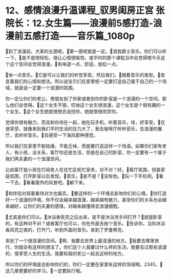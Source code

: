 # 12、感情浪漫升温课程_驭男闺房正宫 张院长：12.女生篇——浪漫前5感打造-浪漫前五感打造——音乐篇_1080p

🎼到了浪漫前。大家的五感呢。🎼第一感呢就是一定。🎼浪我爵士音乐。你们可以听一下。🎼是不是很轻松，很让心情很愉悦，或平时的那个课程当中会觉得嗯今天这个这个空间会觉得浪漫。🎼有味道一点，舒适，放松一点。

🎼快一点音乐。🎼它是可以让我们的听觉享受。然后我们。🎼随着音乐的类型。🎼改变着我们的心情和想法。所以说宝贝们在家里呢一定要打造自己属于自己的一个场域，就是说一定要一个浪漫的氛围。

你一定让你们的老公、男朋友到了你家或者到你的卧室是一个浪漫的一个空间。那么他们会觉得。🎼这个女生不错，哎呦这个女生很浪漫，这个女生是个很有趣的一个女生。🎼这个女生她就很想去说挖你，她就很很欣赏你。

觉得你很有魅力，而且和你待在一起，她在玩手机，听着音乐，哇，好享受。🎼在很享受，就像来到我们平时生活的压力大了，我去咖啡厅听听音乐，去浪漫的餐厅，去听听音乐。🎼去感受一下海风那种感觉。

所以我们在家里不能枯燥，不能乏味，而是要打造这样一个场语。如果你们家有老人，有小孩，没关系，客厅你还是生活，但是在自己的卧室，你一定要有一个属于我们两夫妻的一个浪漫空间。

比如客厅是小孩在打闹老人在在忙区呃忙家务，对不对？好。🎼客厅氛围，但是家庭氛围，打开卧室以后发现。🎼音乐。🎼是不是？🎼没有他。🎼玩一下手机吧。🎼看一下去。🎼看看窗外的风景吧。🎼躺下来。

🎼和伴侣对视着看待对方也属实。🎼要这样的一个环境去影响你们的心情。🎼你打造好一个浪漫的环境，你不仅会越来越浪漫，越来越有魅力，甚至你们的关系也会越来越好，让你们的夫妻的感情。对越来越懂得去浪漫细胞。

🎼尤其是你们可以。🎼沐浴香氛完之后出来，是不是沐浴洗手间打开？🎼就是卧室的，有这种对不对？或者客厅也可以，你在外面去放个音乐。🎼告诉你，当你沐浴香风完之类的，打开门，听到外面的音乐。来到了罗曼蒂克。

来到了一个很浪漫的空间。🎼啊，我要去世界上最浪漫的地方。🎼我要去哪里旅行，你就会有这样的想法了。你们这个人我要过什么样的生活，我要去过那些浪漫的，很享受人生的生活。我要和我的老公一起去这样的地方。

所以你们的环境是会影响你们的，你们一定要在家里有这样的场域啊。2345。🎼这几章更要好的学习。🎼一定要执行哦。

